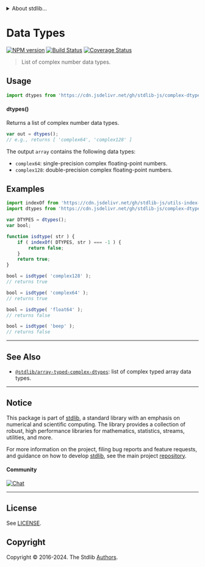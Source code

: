 <!--

@license Apache-2.0

Copyright (c) 2022 The Stdlib Authors.

Licensed under the Apache License, Version 2.0 (the "License");
you may not use this file except in compliance with the License.
You may obtain a copy of the License at

   http://www.apache.org/licenses/LICENSE-2.0

Unless required by applicable law or agreed to in writing, software
distributed under the License is distributed on an "AS IS" BASIS,
WITHOUT WARRANTIES OR CONDITIONS OF ANY KIND, either express or implied.
See the License for the specific language governing permissions and
limitations under the License.

-->


<details>
  <summary>
    About stdlib...
  </summary>
  <p>We believe in a future in which the web is a preferred environment for numerical computation. To help realize this future, we've built stdlib. stdlib is a standard library, with an emphasis on numerical and scientific computation, written in JavaScript (and C) for execution in browsers and in Node.js.</p>
  <p>The library is fully decomposable, being architected in such a way that you can swap out and mix and match APIs and functionality to cater to your exact preferences and use cases.</p>
  <p>When you use stdlib, you can be absolutely certain that you are using the most thorough, rigorous, well-written, studied, documented, tested, measured, and high-quality code out there.</p>
  <p>To join us in bringing numerical computing to the web, get started by checking us out on <a href="https://github.com/stdlib-js/stdlib">GitHub</a>, and please consider <a href="https://opencollective.com/stdlib">financially supporting stdlib</a>. We greatly appreciate your continued support!</p>
</details>

# Data Types

[![NPM version][npm-image]][npm-url] [![Build Status][test-image]][test-url] [![Coverage Status][coverage-image]][coverage-url] <!-- [![dependencies][dependencies-image]][dependencies-url] -->

> List of complex number data types.

<!-- Section to include introductory text. Make sure to keep an empty line after the intro `section` element and another before the `/section` close. -->

<section class="intro">

</section>

<!-- /.intro -->

<!-- Package usage documentation. -->



<section class="usage">

## Usage

```javascript
import dtypes from 'https://cdn.jsdelivr.net/gh/stdlib-js/complex-dtypes@deno/mod.js';
```

#### dtypes()

Returns a list of complex number data types.

```javascript
var out = dtypes();
// e.g., returns [ 'complex64', 'complex128' ]
```

The output `array` contains the following data types:

-   `complex64`: single-precision complex floating-point numbers.
-   `complex128`: double-precision complex floating-point numbers.

</section>

<!-- /.usage -->

<!-- Package usage notes. Make sure to keep an empty line after the `section` element and another before the `/section` close. -->

<section class="notes">

</section>

<!-- /.notes -->

<!-- Package usage examples. -->

<section class="examples">

## Examples

<!-- eslint no-undef: "error" -->

```javascript
import indexOf from 'https://cdn.jsdelivr.net/gh/stdlib-js/utils-index-of@deno/mod.js';
import dtypes from 'https://cdn.jsdelivr.net/gh/stdlib-js/complex-dtypes@deno/mod.js';

var DTYPES = dtypes();
var bool;

function isdtype( str ) {
    if ( indexOf( DTYPES, str ) === -1 ) {
        return false;
    }
    return true;
}

bool = isdtype( 'complex128' );
// returns true

bool = isdtype( 'complex64' );
// returns true

bool = isdtype( 'float64' );
// returns false

bool = isdtype( 'beep' );
// returns false
```

</section>

<!-- /.examples -->

<!-- Section to include cited references. If references are included, add a horizontal rule *before* the section. Make sure to keep an empty line after the `section` element and another before the `/section` close. -->

<section class="references">

</section>

<!-- /.references -->

<!-- Section for related `stdlib` packages. Do not manually edit this section, as it is automatically populated. -->

<section class="related">

* * *

## See Also

-   <span class="package-name">[`@stdlib/array-typed-complex-dtypes`][@stdlib/array/typed-complex-dtypes]</span><span class="delimiter">: </span><span class="description">list of complex typed array data types.</span>

</section>

<!-- /.related -->

<!-- Section for all links. Make sure to keep an empty line after the `section` element and another before the `/section` close. -->


<section class="main-repo" >

* * *

## Notice

This package is part of [stdlib][stdlib], a standard library with an emphasis on numerical and scientific computing. The library provides a collection of robust, high performance libraries for mathematics, statistics, streams, utilities, and more.

For more information on the project, filing bug reports and feature requests, and guidance on how to develop [stdlib][stdlib], see the main project [repository][stdlib].

#### Community

[![Chat][chat-image]][chat-url]

---

## License

See [LICENSE][stdlib-license].


## Copyright

Copyright &copy; 2016-2024. The Stdlib [Authors][stdlib-authors].

</section>

<!-- /.stdlib -->

<!-- Section for all links. Make sure to keep an empty line after the `section` element and another before the `/section` close. -->

<section class="links">

[npm-image]: http://img.shields.io/npm/v/@stdlib/complex-dtypes.svg
[npm-url]: https://npmjs.org/package/@stdlib/complex-dtypes

[test-image]: https://github.com/stdlib-js/complex-dtypes/actions/workflows/test.yml/badge.svg?branch=v0.2.0
[test-url]: https://github.com/stdlib-js/complex-dtypes/actions/workflows/test.yml?query=branch:v0.2.0

[coverage-image]: https://img.shields.io/codecov/c/github/stdlib-js/complex-dtypes/main.svg
[coverage-url]: https://codecov.io/github/stdlib-js/complex-dtypes?branch=main

<!--

[dependencies-image]: https://img.shields.io/david/stdlib-js/complex-dtypes.svg
[dependencies-url]: https://david-dm.org/stdlib-js/complex-dtypes/main

-->

[chat-image]: https://img.shields.io/gitter/room/stdlib-js/stdlib.svg
[chat-url]: https://app.gitter.im/#/room/#stdlib-js_stdlib:gitter.im

[stdlib]: https://github.com/stdlib-js/stdlib

[stdlib-authors]: https://github.com/stdlib-js/stdlib/graphs/contributors

[umd]: https://github.com/umdjs/umd
[es-module]: https://developer.mozilla.org/en-US/docs/Web/JavaScript/Guide/Modules

[deno-url]: https://github.com/stdlib-js/complex-dtypes/tree/deno
[deno-readme]: https://github.com/stdlib-js/complex-dtypes/blob/deno/README.md
[umd-url]: https://github.com/stdlib-js/complex-dtypes/tree/umd
[umd-readme]: https://github.com/stdlib-js/complex-dtypes/blob/umd/README.md
[esm-url]: https://github.com/stdlib-js/complex-dtypes/tree/esm
[esm-readme]: https://github.com/stdlib-js/complex-dtypes/blob/esm/README.md
[branches-url]: https://github.com/stdlib-js/complex-dtypes/blob/main/branches.md

[stdlib-license]: https://raw.githubusercontent.com/stdlib-js/complex-dtypes/main/LICENSE

<!-- <related-links> -->

[@stdlib/array/typed-complex-dtypes]: https://github.com/stdlib-js/array-typed-complex-dtypes/tree/deno

<!-- </related-links> -->

</section>

<!-- /.links -->
